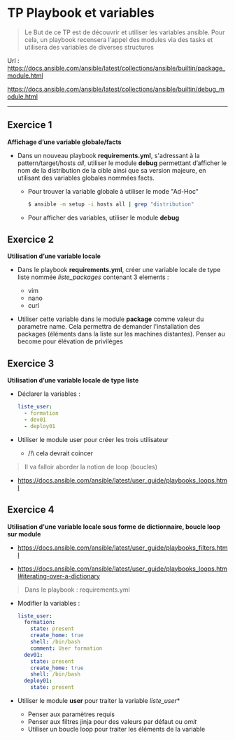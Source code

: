 # TP Playbook et variables

> Le But de ce TP est de découvrir et utiliser les variables ansible. Pour cela, un playbook recensera l'appel des modules via des tasks et utilisera des variables de diverses structures

Url :
https://docs.ansible.com/ansible/latest/collections/ansible/builtin/package_module.html

https://docs.ansible.com/ansible/latest/collections/ansible/builtin/debug_module.html


-----
## Exercice 1

**Affichage d’une variable globale/facts**

- Dans un nouveau playbook **requirements.yml**, s'adressant à la pattern/target/hosts *all*, utiliser le module **debug** permettant d’afficher le nom de la distribution de la cible ainsi que sa version majeure, en utilisant des variables globales nommées facts.

    * Pour trouver la variable globale à utiliser le mode "Ad-Hoc"
        ```bash
        $ ansible -m setup -i hosts all | grep "distribution"
        ```
    
    * Pour afficher des variables, utiliser le module **debug**

## Exercice 2

**Utilisation d’une variable locale**

- Dans le playbook **requirements.yml**, créer une variable locale de type liste nommée *liste_packages* contenant 3 elements : 
  - vim
  - nano
  - curl
  
- Utiliser cette variable dans le module **package** comme valeur du parametre name. Cela permettra de demander l'installation des packages (éléments dans la liste sur les machines distantes). Penser au become pour élévation de privilèges



## Exercice 3

**Utilisation d’une variable locale de type liste**

- Déclarer la variables :

   ```yaml
   liste_user:
     - formation
     - dev01
     - deploy01
    ```

- Utiliser le module user pour créer les trois utilisateur
    - /!\ cela devrait coincer

> Il va falloir aborder la notion de loop (boucles)

  - https://docs.ansible.com/ansible/latest/user_guide/playbooks_loops.html


## Exercice 4

**Utilisation d'une variable locale sous forme de dictionnaire, boucle loop sur module**

- https://docs.ansible.com/ansible/latest/user_guide/playbooks_filters.html

- https://docs.ansible.com/ansible/latest/user_guide/playbooks_loops.html#iterating-over-a-dictionary

> Dans le playbook : requirements.yml

- Modifier la variables :

   ```yaml
   liste_user:
     formation:
       state: present
       create_home: true
       shell: /bin/bash
       comment: User formation
     dev01:
       state: present
       create_home: true
       shell: /bin/bash
     deploy01:
       state: present
  ```

- Utiliser le module **user** pour traiter la variable *liste_user**
  - Penser aux paramètres requis
  - Penser aux filtres jinja pour des valeurs par défaut ou *omit*
  - Utiliser un boucle loop pour traiter les éléments de la variable

